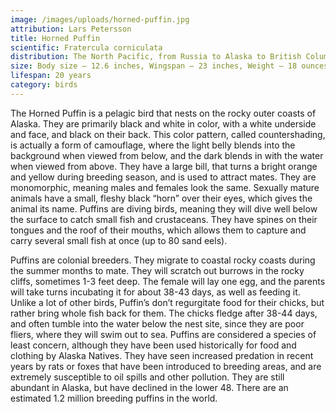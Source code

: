 ```yaml
---
image: /images/uploads/horned-puffin.jpg
attribution: Lars Petersson
title: Horned Puffin
scientific: Fratercula corniculata
distribution: The North Pacific, from Russia to Alaska to British Columbia
size: Body size – 12.6 inches, Wingspan – 23 inches, Weight – 18 ounces
lifespan: 20 years
category: birds
---
```


The Horned Puffin is a pelagic bird that nests on the rocky outer coasts of Alaska. They are primarily black and white in color, with a white underside and face, and black on their back. This color pattern, called countershading, is actually a form of camouflage, where the light belly blends into the background when viewed from below, and the dark blends in with the water when viewed from above. They have a large bill, that turns a bright orange and yellow during breeding season, and is used to attract mates. They are monomorphic, meaning males and females look the same. Sexually mature animals have a small, fleshy black “horn” over their eyes, which gives the animal its name. Puffins are diving birds, meaning they will dive well below the surface to catch small fish and crustaceans. They have spines on their tongues and the roof of their mouths, which allows them to capture and carry several small fish at once (up to 80 sand eels).

Puffins are colonial breeders. They migrate to coastal rocky coasts during the summer months to mate. They will scratch out burrows in the rocky cliffs, sometimes 1-3 feet deep. The female will lay one egg, and the parents will take turns incubating it for about 38-43 days, as well as feeding it. Unlike a lot of other birds, Puffin’s don’t regurgitate food for their chicks, but rather bring whole fish back for them. The chicks fledge after 38-44 days, and often tumble into the water below the nest site, since they are poor fliers, where they will swim out to sea.
Puffins are considered a species of least concern, although they have been used historically for food and clothing by Alaska Natives. They have seen increased predation in recent years by rats or foxes that have been introduced to breeding areas, and are extremely susceptible to oil spills and other pollution. They are still abundant in Alaska, but have declined in the lower 48. There are an estimated 1.2 million breeding puffins in the world.
